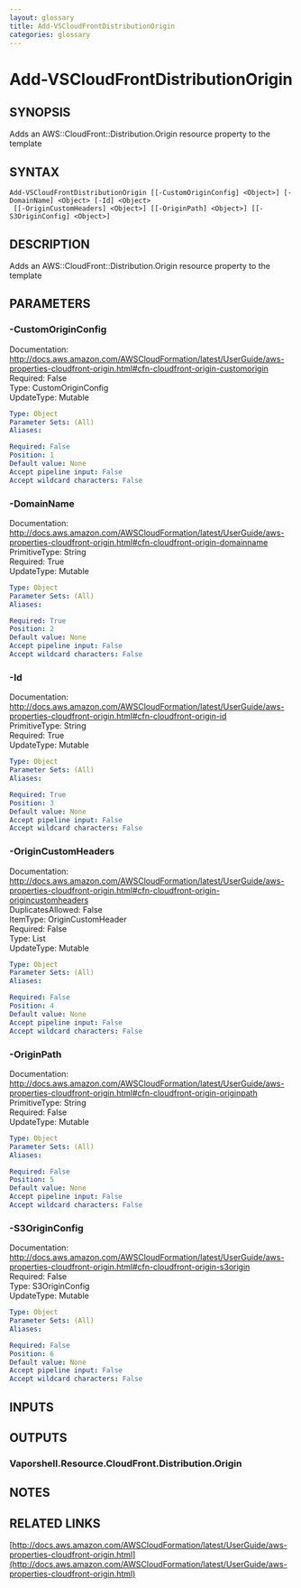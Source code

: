 ```yaml
---
layout: glossary
title: Add-VSCloudFrontDistributionOrigin
categories: glossary
---
```


# Add-VSCloudFrontDistributionOrigin

## SYNOPSIS
Adds an AWS::CloudFront::Distribution.Origin resource property to the template

## SYNTAX

```
Add-VSCloudFrontDistributionOrigin [[-CustomOriginConfig] <Object>] [-DomainName] <Object> [-Id] <Object>
 [[-OriginCustomHeaders] <Object>] [[-OriginPath] <Object>] [[-S3OriginConfig] <Object>]
```

## DESCRIPTION
Adds an AWS::CloudFront::Distribution.Origin resource property to the template

## PARAMETERS

### -CustomOriginConfig
Documentation: http://docs.aws.amazon.com/AWSCloudFormation/latest/UserGuide/aws-properties-cloudfront-origin.html#cfn-cloudfront-origin-customorigin    
Required: False    
Type: CustomOriginConfig    
UpdateType: Mutable

```yaml
Type: Object
Parameter Sets: (All)
Aliases: 

Required: False
Position: 1
Default value: None
Accept pipeline input: False
Accept wildcard characters: False
```

### -DomainName
Documentation: http://docs.aws.amazon.com/AWSCloudFormation/latest/UserGuide/aws-properties-cloudfront-origin.html#cfn-cloudfront-origin-domainname    
PrimitiveType: String    
Required: True    
UpdateType: Mutable

```yaml
Type: Object
Parameter Sets: (All)
Aliases: 

Required: True
Position: 2
Default value: None
Accept pipeline input: False
Accept wildcard characters: False
```

### -Id
Documentation: http://docs.aws.amazon.com/AWSCloudFormation/latest/UserGuide/aws-properties-cloudfront-origin.html#cfn-cloudfront-origin-id    
PrimitiveType: String    
Required: True    
UpdateType: Mutable

```yaml
Type: Object
Parameter Sets: (All)
Aliases: 

Required: True
Position: 3
Default value: None
Accept pipeline input: False
Accept wildcard characters: False
```

### -OriginCustomHeaders
Documentation: http://docs.aws.amazon.com/AWSCloudFormation/latest/UserGuide/aws-properties-cloudfront-origin.html#cfn-cloudfront-origin-origincustomheaders    
DuplicatesAllowed: False    
ItemType: OriginCustomHeader    
Required: False    
Type: List    
UpdateType: Mutable

```yaml
Type: Object
Parameter Sets: (All)
Aliases: 

Required: False
Position: 4
Default value: None
Accept pipeline input: False
Accept wildcard characters: False
```

### -OriginPath
Documentation: http://docs.aws.amazon.com/AWSCloudFormation/latest/UserGuide/aws-properties-cloudfront-origin.html#cfn-cloudfront-origin-originpath    
PrimitiveType: String    
Required: False    
UpdateType: Mutable

```yaml
Type: Object
Parameter Sets: (All)
Aliases: 

Required: False
Position: 5
Default value: None
Accept pipeline input: False
Accept wildcard characters: False
```

### -S3OriginConfig
Documentation: http://docs.aws.amazon.com/AWSCloudFormation/latest/UserGuide/aws-properties-cloudfront-origin.html#cfn-cloudfront-origin-s3origin    
Required: False    
Type: S3OriginConfig    
UpdateType: Mutable

```yaml
Type: Object
Parameter Sets: (All)
Aliases: 

Required: False
Position: 6
Default value: None
Accept pipeline input: False
Accept wildcard characters: False
```

## INPUTS

## OUTPUTS

### Vaporshell.Resource.CloudFront.Distribution.Origin

## NOTES

## RELATED LINKS

[http://docs.aws.amazon.com/AWSCloudFormation/latest/UserGuide/aws-properties-cloudfront-origin.html](http://docs.aws.amazon.com/AWSCloudFormation/latest/UserGuide/aws-properties-cloudfront-origin.html)

